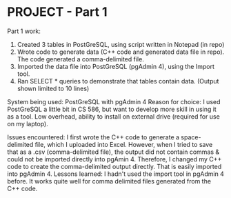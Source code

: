 # PROJECT - Part 1

Part 1 work:

1. Created 3 tables in PostGreSQL, using script written in Notepad (in repo)
2. Wrote code to generate data (C++ code and generated data file in repo). The code generated a comma-delimited file.
3. Imported the data file into PostGreSQL (pgAdmin 4), using the Import tool.
4. Ran SELECT * queries to demonstrate that tables contain data. (Output shown limited to 10 lines)

System being used: PostGreSQL with pgAdmin 4
   Reason for choice: I used PostGreSQL a little bit in CS 586, but want to develop more skill in using it as a tool.
                      Low overhead, ability to install on external drive (required for use on my laptop).

Issues encountered: I first wrote the C++ code to generate a space-delimited file, which I uploaded into Excel. However,
                    when I tried to save that as a .csv (comma-delimited file), the output did not contain commas & could
                    not be imported directly into pgAmin 4. Therefore, I changed my C++ code to create the comma-delimited
                    output directly. That is easily imported into pgAdmin 4.
Lessons learned: I hadn't used the import tool in pgAdmin 4 before. It works quite well for comma delimited files generated
                 from the C++ code.
